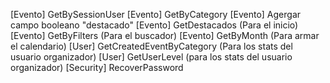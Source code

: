 [Evento] GetBySessionUser
[Evento] GetByCategory
[Evento] Agergar campo booleano "destacado"
[Evento] GetDestacados (Para el inicio)
[Evento] GetByFilters (Para el buscador)
[Evento] GetByMonth (Para armar el calendario)
[User] GetCreatedEventByCategory (Para los stats del usuario organizador)
[User] GetUserLevel (para los stats del usuario organizador)
[Security] RecoverPassword